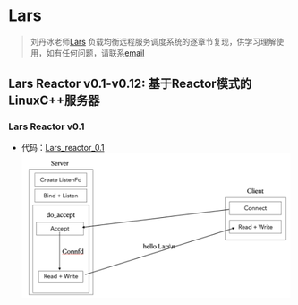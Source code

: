 # Lars
> 刘丹冰老师[Lars](https://github.com/aceld/Lars) 负载均衡远程服务调度系统的逐章节复现，供学习理解使用，如有任何问题，请联系[email](haze188@qq.com)

## Lars Reactor v0.1-v0.12: 基于Reactor模式的LinuxC++服务器

### Lars Reactor v0.1
- 代码：[Lars_reactor_0.1](https://github.com/Hz188/Lars/tree/master/Lars_Reactor/lars_reactor_0.1)
![Lars Reactor v0.1](img/image.png)